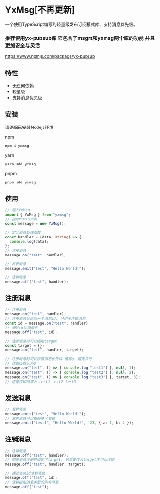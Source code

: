# YxMsg[不再更新]
一个使用TypeScript编写的轻量级发布订阅模式库、支持消息优先级。

### 推荐使用yx-pubsub库 它包含了msgm和yxmsg两个库的功能 并且更加安全与灵活
https://www.npmjs.com/package/yx-pubsub

## 特性
- 无任何依赖
- 轻量级
- 支持消息优先级

## 安装
请确保已安装Nodejs环境

npm
```bash
npm i yxmsg
```
yarn
```bash
yarn add yxmsg
```
pnpm
```bash
pnpm add yxmsg
```

## 使用
```typescript
// 导入YxMsg
import { YxMsg } from "yxmsg";
// 创建YxMsg实例
const message = new YxMsg();

// 定义消息处理函数
const handler = (data: string) => {
  console.log(data);
};
// 注册消息
message.on("test", handler);

// 发射消息
message.emit("test", "Hello World!");

// 注销消息
message.off("test", handler);
```

## 注册消息
```typescript
// 注册消息
message.on("test", handler);
// 注册消息会返回一个消息id, 可用于注销消息
const id = message.on("test", handler);
// 通过id注销消息
message.off("test", id);

// 注册消息时可以绑定target
const target = {};
message.on("test", handler, target);

// 注册消息时可以设置消息优先级 值越小 越先执行
// 优先级默认为0
message.on("test", () => { console.log("test1") }, null, 1);
message.on("test", () => { console.log("test2") }, null, 2);
message.on("test", () => { console.log("test3") }, target, 3);
// 这里打印结果为 test1 test2 test3
```

## 发送消息
```typescript
// 发射消息
message.emit("test", "Hello World!");
// 发射消息可以携带多个参数
message.emit("test1", "Hello World!", 123, { a: 1, b: 2 });
```

## 注销消息
```typescript
// 注销消息
message.off("test", handler);
// 如果消息注册时绑定了target, 则需要传入target才可以注销
message.off("test", handler, target);

// 通过消息id注销消息
message.off("test", id);
// 注销指定消息类型的所有消息
message.off("test");
```
